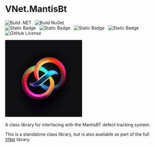 # VNet.MantisBt

![Build .NET](https://github.com/PrimeEagle/VNet.System/actions/workflows/build-dotnet.yml/badge.svg)&nbsp;&nbsp;&nbsp;![Build NuGet](https://github.com/PrimeEagle/VNet.System/actions/workflows/create-nuget.yml/badge.svg)<br>
![Static Badge](https://img.shields.io/badge/Latest_Build-v1.0.1.14-lightblue)&nbsp;&nbsp;&nbsp;![Static Badge](https://img.shields.io/badge/Latest_Release-v1.0.1-blue)&nbsp;&nbsp;&nbsp;![Static Badge](https://img.shields.io/badge/NuGet_Package-v1.0.1-blue)&nbsp;&nbsp;&nbsp;![Static Badge](https://img.shields.io/badge/.NET-8.0.100-darkblue)<br>
![GitHub License](https://img.shields.io/github/license/PrimeEagle/VNet.MantisBt)

<img src="https://github.com/PrimeEagle/VNet.MantisBt/blob/main/.img/logo.png?raw=true" width="250" />

A class library for interfacing with the MantisBT defect tracking system.

This is a standalone class library, but is also available as part of the full [VNet](https://github.com/PrimeEagle/VNet) library.
